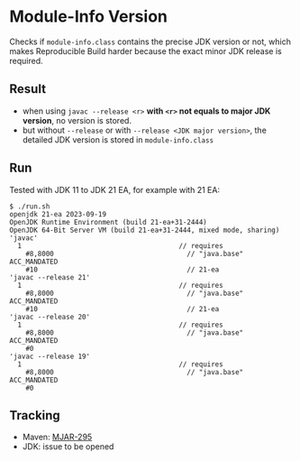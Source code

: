 Module-Info Version
==========

Checks if `module-info.class` contains the precise JDK version or not, which makes Reproducible Build harder because the exact minor JDK release is required.

Result
-----

- when using `javac --release <r>` **with `<r>` not equals to major JDK version**, no version is stored.
- but without `--release` or with `--release <JDK major version>`, the detailed JDK version is stored in `module-info.class`

Run
---

Tested with JDK 11 to JDK 21 EA, for example with 21 EA:

```
$ ./run.sh
openjdk 21-ea 2023-09-19
OpenJDK Runtime Environment (build 21-ea+31-2444)
OpenJDK 64-Bit Server VM (build 21-ea+31-2444, mixed mode, sharing)
'javac'
  1                                       // requires
    #8,8000                                 // "java.base" ACC_MANDATED
    #10                                     // 21-ea
'javac --release 21'
  1                                       // requires
    #8,8000                                 // "java.base" ACC_MANDATED
    #10                                     // 21-ea
'javac --release 20'
  1                                       // requires
    #8,8000                                 // "java.base" ACC_MANDATED
    #0
'javac --release 19'
  1                                       // requires
    #8,8000                                 // "java.base" ACC_MANDATED
    #0

```

Tracking
--------

- Maven: [MJAR-295](https://issues.apache.org/jira/browse/MJAR-295)
- JDK: issue to be opened
